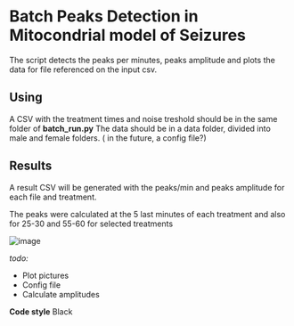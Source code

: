 # Batch Peaks Detection in Mitocondrial model of Seizures

The script detects the peaks per minutes, peaks amplitude and plots the data for file referenced on the input csv.


## Using

A CSV with the treatment times and noise treshold should be in the same folder of **batch_run.py**
The data should be in a data folder, divided into male and female folders. ( in the future, a config file?)

## Results

A result CSV will be generated with the peaks/min and peaks amplitude for each file and treatment.


The peaks were calculated at the 5 last minutes of each treatment and also for 25-30 and 55-60 for selected treatments


![image](https://user-images.githubusercontent.com/47299428/176182606-7cbf5396-9292-44f8-9535-d0842123ea2c.png)

*todo:*
<ul>
  <li>Plot pictures</li>
  <li>Config file</li>
  <li>Calculate amplitudes</li>
</ul>


**Code style**
Black

